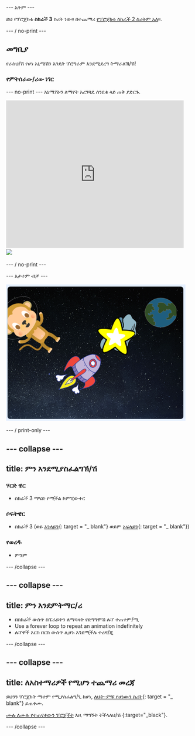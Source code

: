\--- አትም \---

ይህ የፕሮጀክቱ **ስከራች 3** ስሪት ነው። በተጨማሪ [ የፕሮጀክቱ ስከራች 2 ስሪትም አለ](https://projects.raspberrypi.org/en/projects/lost-in-space-scratch2)።.

\--- / no-print \---

## መግቢያ

የራስህ/ሽ የሆነ አኒሜሽን እንዴት ፕሮግራም እንደሚደረግ ትማራለኽ/ሽ!

### የምትሰራው/ሪው ነገር

\--- no-print \--- አኒሜሽኑን ለማየት አረንጓዴ ሰንደቁ ላይ ጠቅ ያድርጉ.

<div class="scratch-preview">
  <iframe allowtransparency="true" width="485" height="402" src="https://scratch.mit.edu/projects/embed/276873231/?autostart=false" frameborder="0" scrolling="no"></iframe>
  <img src="images/space-final.png">
</div>

\--- / no-print \---

\--- እታተም ብቻ \---

![የተሟላ ፕሮጀክት](images/showcase_static.png)

\--- / print-only \---

## \--- collapse \---

## title: ምን እንደሚያስፈልግኽ/ሽ

### ሃርድ ዌር

- ስክራች 3 ማሄድ የሚችል ኮምፒውተር

### ሶፍትዌር

- ስክራች 3 (ወይ [ኦንላይን](http://rpf.io/scratchon){: target = "_ blank"} ወይም [ኦፍላይን](http://rpf.io/scratchoff){: target = "_ blank"})

### የወረዱ

- ምንም

\--- /collapse \---

## \--- collapse \---

## title: ምን እንደምትማር/ሪ

- በስከራች ውስጥ ስፔራይትን ለማባዛት የድግግሞሽ ሉፕ ተጠቀም/ሚ
- Use a forever loop to repeat an animation indefinitely
- ሉፕዋች እርስ በርስ ውስጥ ሊሆኑ እንደሚችሉ ተረዳ/ጂ

\--- /collapse \---

## \--- collapse \---

## title: ለአስተማሪዎች የሚሆን ተጨማሪ መረጃ

ይህንን ፕሮጀክት ማተም የሚያስፈልግ/ጊ ከሆነ, [ለህት-ምቹ የሆነውን ስሪት](https://projects.raspberrypi.org/en/projects/lost-in-space/print){: target = "_ blank"} ይጠቀሙ.

[ሙሉ ለሙሉ የተጠናቀውን ፕሮጀችት](http://rpf.io/p/en/lost-in-space-get) እዚ ማግኝት ትችላለህ/ሽ {:target="_black"}.

\--- /collapse \---